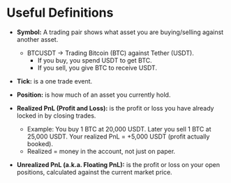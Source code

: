 # Useful Definitions

- **Symbol:** A trading pair shows what asset you are buying/selling against another asset. 
  - BTCUSDT → Trading Bitcoin (BTC) against Tether (USDT).
    - If you buy, you spend USDT to get BTC.
    - If you sell, you give BTC to receive USDT.

- **Tick:** is a one trade event.

- **Position:** is how much of an asset you currently hold.

- **Realized PnL (Profit and Loss):** is the profit or loss you have already locked in by closing trades.

  - Example: You buy 1 BTC at 20,000 USDT. Later you sell 1 BTC at 25,000 USDT. Your realized PnL = +5,000 USDT (profit actually booked).
  - Realized = money in the account, not just on paper.

- **Unrealized PnL (a.k.a. Floating PnL):** is the profit or loss on your open positions, calculated against the current market price.